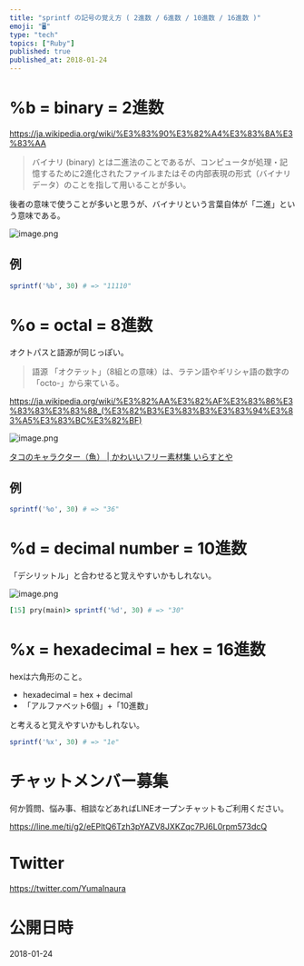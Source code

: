```yaml
---
title: "sprintf の記号の覚え方 ( 2進数 / 6進数 / 10進数 / 16進数 )"
emoji: "🖥"
type: "tech"
topics: ["Ruby"]
published: true
published_at: 2018-01-24
---
```


# %b = binary = 2進数

https://ja.wikipedia.org/wiki/%E3%83%90%E3%82%A4%E3%83%8A%E3%83%AA

>バイナリ (binary) とは二進法のことであるが、コンピュータが処理・記憶するために2進化されたファイルまたはその内部表現の形式（バイナリデータ）のことを指して用いることが多い。

後者の意味で使うことが多いと思うが、バイナリという言葉自体が「二進」という意味である。

![image.png](https://qiita-image-store.s3.amazonaws.com/0/89618/725a7f1f-8a22-b805-c7e4-daa5a2170034.png)

## 例

```ruby
sprintf('%b', 30) # => "11110"
```


# %o = octal = 8進数


オクトパスと語源が同じっぽい。

>語源
>「オクテット」（8組との意味）は、ラテン語やギリシャ語の数字の「octo-」から来ている。

https://ja.wikipedia.org/wiki/%E3%82%AA%E3%82%AF%E3%83%86%E3%83%83%E3%83%88_(%E3%82%B3%E3%83%B3%E3%83%94%E3%83%A5%E3%83%BC%E3%82%BF)

![image.png](https://qiita-image-store.s3.amazonaws.com/0/89618/4324e5ed-2977-ad5b-7b98-4b6ecdd65e73.png)

[タコのキャラクター（魚） | かわいいフリー素材集 いらすとや](http://www.irasutoya.com/2013/01/blog-post_31.html)

## 例

```ruby
sprintf('%o', 30) # => "36"
```

# %d = decimal number = 10進数

「デシリットル」と合わせると覚えやすいかもしれない。

![image.png](https://qiita-image-store.s3.amazonaws.com/0/89618/e553be33-685c-c3a0-1672-fee1e07d88b9.png)



```ruby
[15] pry(main)> sprintf('%d', 30) # => "30"
```



# %x = hexadecimal = hex = 16進数

hexは六角形のこと。

- hexadecimal = hex + decimal
- 「アルファベット6個」+「10進数」

と考えると覚えやすいかもしれない。

```ruby
sprintf('%x', 30) # => "1e"
```








<!-- Update From Qiita API -->

# チャットメンバー募集


何か質問、悩み事、相談などあればLINEオープンチャットもご利用ください。

https://line.me/ti/g2/eEPltQ6Tzh3pYAZV8JXKZqc7PJ6L0rpm573dcQ





# Twitter


https://twitter.com/YumaInaura


<!-- Update From Qiita API -->



# 公開日時

2018-01-24
